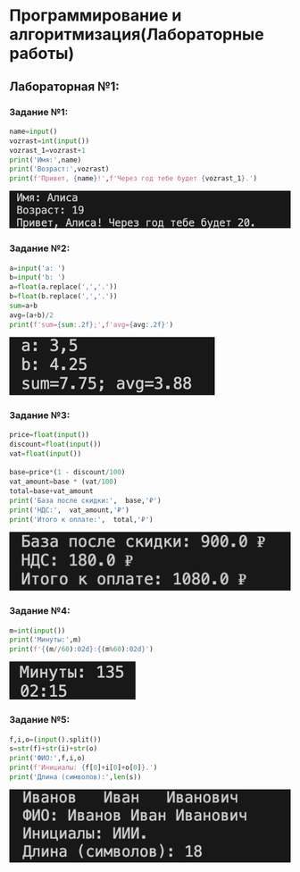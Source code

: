 <h1>Программирование и алгоритмизация(Лабораторные работы)</h1>

<h2>Лабораторная №1:</h2>

<h3>Задание №1:</h3>

```python
name=input()
vozrast=int(input())
vozrast_1=vozrast+1
print('Имя:',name)
print('Возраст:',vozrast)
print(f'Привет, {name}!',f'Через год тебе будет {vozrast_1}.')
```
![exe1.png](images/lab01/exe1.png)

<h3>Задание №2:</h3>

```python
a=input('a: ')
b=input('b: ')
a=float(a.replace(',','.'))
b=float(b.replace(',','.'))
sum=a+b
avg=(a+b)/2
print(f'sum={sum:.2f};',f'avg={avg:.2f}')
```
![exe2.png](images/lab01/exe2.png)


<h3>Задание №3:</h3>

```python
price=float(input())
discount=float(input())
vat=float(input())

base=price*(1 - discount/100)
vat_amount=base * (vat/100)
total=base+vat_amount
print('База после скидки:',  base,'₽')
print('НДС:',  vat_amount,'₽')
print('Итого к оплате:',  total,'₽')
```
![exe3.png](images/lab01/exe3.png)

<h3>Задание №4:</h3>

```python
m=int(input())
print('Минуты:',m)
print(f'{(m//60):02d}:{(m%60):02d}')
```
![exe4.png](images/lab01/exe4.png)

<h3>Задание №5:</h3>

```python
f,i,o=(input().split())
s=str(f)+str(i)+str(o)
print('ФИО:',f,i,o)
print(f'Инициалы: {f[0]+i[0]+o[0]}.')
print('Длина (символов):',len(s))
```
![exe5.png](images/lab01/exe5.png)




















